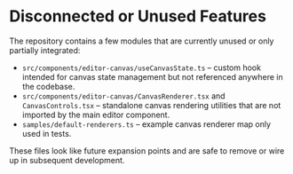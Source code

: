 # Disconnected or Unused Features

The repository contains a few modules that are currently unused or only partially integrated:

- `src/components/editor-canvas/useCanvasState.ts` – custom hook intended for canvas state management but not referenced anywhere in the codebase.
- `src/components/editor-canvas/CanvasRenderer.tsx` and `CanvasControls.tsx` – standalone canvas rendering utilities that are not imported by the main editor component.
- `samples/default-renderers.ts` – example canvas renderer map only used in tests.

These files look like future expansion points and are safe to remove or wire up in subsequent development.
